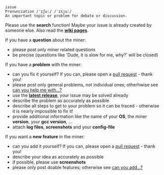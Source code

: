 ```
issue
Pronunciation /ˈɪʃuː/ /ˈɪsjuː/
An important topic or problem for debate or discussion.
```

Please use the **search** function! Maybe your issue is already created by someone else. Also read the [**wiki pages**](https://github.com/Creepsky/creepMiner/wiki).

If you have a **question** about the miner:
- please post only miner related questions
- be precise (questions like 'Dude, it is slow for me, why?' will be closed)

If you have a **problem** with the miner:
- can you fix it yourself? If you can, please open a [pull request](https://help.github.com/articles/about-pull-requests/) - thank you!
- please post only general problems, not individual ones; otherhwise see [can you help me with...?](https://github.com/Creepsky/creepMiner/wiki/FAQ#can-you-help-me-with)
- use the [**latest release**](https://github.com/Creepsky/creepMiner/releases/latest), your issue may be solved already
- describe the problem as accurately as possible
- describe all steps to get to your problem so it can be traced - otherwise it is nearly impossible to fix it!
- provide additional information like the name of your **OS**, the miner **version**, your **gcc version**, ...
- attach **log files**, **screenshots** and your **config-file**

If you want a **new feature** in the miner:
- can you add it yourself? If you can, please open a [pull request](https://help.github.com/articles/about-pull-requests/) - thank you!
- describe your idea as accurately as possible
- if possible, please use **screenshots**
- please only post doable features; otherwise see [can you add...?](https://github.com/Creepsky/creepMiner/wiki/FAQ#can-you-add)
